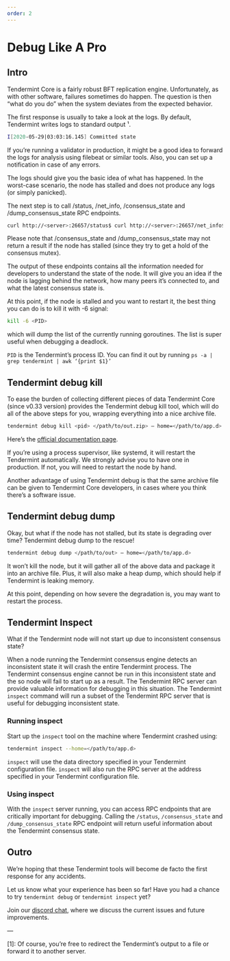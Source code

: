 ```yaml
---
order: 2
---
```


# Debug Like A Pro

## Intro

Tendermint Core is a fairly robust BFT replication engine. Unfortunately, as with other software, failures sometimes do happen. The question is then “what do you do” when the system deviates from the expected behavior.

The first response is usually to take a look at the logs. By default, Tendermint writes logs to standard output ¹.

```sh
I[2020-05-29|03:03:16.145] Committed state                              module=state height=2282 txs=0 appHash=0A27BC6B0477A8A50431704D2FB90DB99CBFCB67A2924B5FBF6D4E78538B67C1I[2020-05-29|03:03:21.690] Executed block                               module=state height=2283 validTxs=0 invalidTxs=0I[2020-05-29|03:03:21.698] Committed state                              module=state height=2283 txs=0 appHash=EB4E409D3AF4095A0757C806BF160B3DE4047AC0416F584BFF78FC0D44C44BF3I[2020-05-29|03:03:27.994] Executed block                               module=state height=2284 validTxs=0 invalidTxs=0I[2020-05-29|03:03:28.003] Committed state                              module=state height=2284 txs=0 appHash=3FC9237718243A2CAEE3A8B03AE05E1FC3CA28AEFE8DF0D3D3DCE00D87462866E[2020-05-29|03:03:32.975] enterPrevote: ProposalBlock is invalid       module=consensus height=2285 round=0 err="wrong signature (#35): C683341000384EA00A345F9DB9608292F65EE83B51752C0A375A9FCFC2BD895E0792A0727925845DC13BA0E208C38B7B12B2218B2FE29B6D9135C53D7F253D05"
```

If you’re running a validator in production, it might be a good idea to forward the logs for analysis using filebeat or similar tools. Also, you can set up a notification in case of any errors.

The logs should give you the basic idea of what has happened. In the worst-case scenario, the node has stalled and does not produce any logs (or simply panicked).

The next step is to call /status, /net_info, /consensus_state and /dump_consensus_state RPC endpoints.

```sh
curl http://<server>:26657/status$ curl http://<server>:26657/net_info$ curl http://<server>:26657/consensus_state$ curl http://<server>:26657/dump_consensus_state
```

Please note that /consensus_state and /dump_consensus_state may not return a result if the node has stalled (since they try to get a hold of the consensus mutex).

The output of these endpoints contains all the information needed for developers to understand the state of the node. It will give you an idea if the node is lagging behind the network, how many peers it’s connected to, and what the latest consensus state is.

At this point, if the node is stalled and you want to restart it, the best thing you can do is to kill it with -6 signal:

```sh
kill -6 <PID>
```

which will dump the list of the currently running goroutines. The list is super useful when debugging a deadlock.

`PID` is the Tendermint’s process ID. You can find it out by running `ps -a | grep tendermint | awk ‘{print $1}’`

## Tendermint debug kill

To ease the burden of collecting different pieces of data Tendermint Core (since v0.33 version) provides the Tendermint debug kill tool, which will do all of the above steps for you, wrapping everything into a nice archive file.

```sh
tendermint debug kill <pid> </path/to/out.zip> — home=</path/to/app.d>
```

Here’s the [official documentation page](./tools/debugging).

If you’re using a process supervisor, like systemd, it will restart the Tendermint automatically. We strongly advise you to have one in production. If not, you will need to restart the node by hand.

Another advantage of using Tendermint debug is that the same archive file can be given to Tendermint Core developers, in cases where you think there’s a software issue.

## Tendermint debug dump

Okay, but what if the node has not stalled, but its state is degrading over time? Tendermint debug dump to the rescue!

```sh
tendermint debug dump </path/to/out> — home=</path/to/app.d>
```

It won’t kill the node, but it will gather all of the above data and package it into an archive file. Plus, it will also make a heap dump, which should help if Tendermint is leaking memory.

At this point, depending on how severe the degradation is, you may want to restart the process.

## Tendermint Inspect

What if the Tendermint node will not start up due to inconsistent consensus state?

When a node running the Tendermint consensus engine detects an inconsistent state
it will crash the entire Tendermint process.
The Tendermint consensus engine cannot be run in this inconsistent state and the so node
will fail to start up as a result.
The Tendermint RPC server can provide valuable information for debugging in this situation.
The Tendermint `inspect` command will run a subset of the Tendermint RPC server
that is useful for debugging inconsistent state.

### Running inspect

Start up the `inspect` tool on the machine where Tendermint crashed using:
```bash
tendermint inspect --home=</path/to/app.d>
```

`inspect` will use the data directory specified in your Tendermint configuration file.
`inspect` will also run the RPC server at the address specified in your Tendermint configuration file.

### Using inspect

With the `inspect` server running, you can access RPC endpoints that are critically important
for debugging.
Calling the `/status`, `/consensus_state` and `/dump_consensus_state` RPC endpoint
will return useful information about the Tendermint consensus state.

## Outro

We’re hoping that these Tendermint tools will become de facto the first response for any accidents.

Let us know what your experience has been so far! Have you had a chance to try `tendermint debug` or `tendermint inspect` yet?

Join our [discord chat](https://discord.gg/cosmosnetwork), where we discuss the current issues and future improvements.

—

[1]: Of course, you’re free to redirect the Tendermint’s output to a file or forward it to another server.
